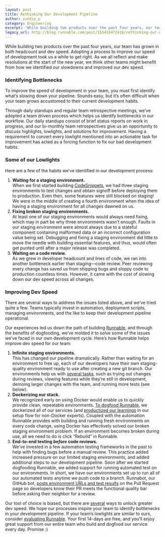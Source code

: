 ```yaml
---
layout: post
title: Rethinking Our Development Pipeline
author: sundip_p
category: Engineering
excerpt: 'While building two products over the past four years, our team has grown in both headcount and dev speed. Adopting a process to improve our speed of development took us a while to get right. As we all reflect and make resolutions at the start of the new year, we think other teams might benefit from how we identified our slowdowns and improved our dev speed.'
legacy_url: http://blog.runnable.com/post/155416472416/rethinking-our-development-pipeline
---
```


<p class="p">While building two products over the past four years, our team has grown in both headcount and dev speed. Adopting a process to improve our speed of development took us a while to get right. As we all reflect and make resolutions at the start of the new year, we think other teams might benefit from how we identified our slowdowns and improved our dev speed.</p>

<h3 class="h3">Identifying Bottlenecks</h3>

<p class="p">To improve the speed of development in your team, you must first identify what’s slowing down your pipeline. Sounds easy, but it’s often difficult when your team grows accustomed to their current development habits.</p>

<p class="p">Through daily standups and regular team retrospective meetings, we’ve adopted a team driven process which helps us identify bottlenecks in our workflow. Our daily standups consist of brief status reports on work in progress, and our bi-monthly team retrospectives give us an opportunity to discuss highlights, lowlights, and solutions for improvement. Having a requirement to convert every lowlight mentioned into an actionable task for improvement has acted as a forcing function to fix our bad development habits.</p>

<h3 class="h3">Some of our Lowlights</h3>

<p class="p">Here are a few of the habits we’ve identified in our development process:</p>

<ol class="ol"><li class="li">
   <b>Waiting for a staging environment.</b>
   <br>When we first started building <a href="http://code.runnable.com" class="link">CodeSnippets</a>, we had three staging environments to test changes and obtain signoff before deploying them to production. Even then, some features were still blocked on staging! We were in the middle of creating a fourth environment when the idea of having a staging environment for all changes dawned on us.
 </li>
 <li class="li">
   <b>Fixing broken staging environments.</b>
   <br>At least one of our staging environments would always need fixing, which may in part be why three environments wasn’t enough. Faults in our staging environment were almost always due to a stateful component containing malformed data or an incorrect configuration value being set. Debugging and fixing a staging environment did little to move the needle with building essential features, and thus, would often get punted until after a major release was completed.
 </li>
 <li class="li">
   <b>Waiting on a code review.</b>
   <br>As we grew in developer headcount and lines of code, we ran into another bottleneck earlier than staging—code review. Peer reviewing every change has saved us from shipping bugs and sloppy code to production countless times. However, it came with the cost of slowing down our dev speed across all changes.
 </li>
</ol><h3 class="h3">Improving Dev Speed</h3>

<p class="p">There are several ways to address the issues listed above, and we’ve tried quite a few. Teams typically invest in automation, deployment scripts, managing environments, and the like to keep their development pipeline operational.</p>

<p class="p">Our experiences led us down the path of building <a href="https://runnable.com" class="link">Runnable</a>, and through the benefits of dogfooding, we’ve molded it to solve some of the issues we’ve faced in our own development cycle. Here’s how Runnable helps improve dev speed for our team:</p>

<ol class="ol"><li class="li">
    <b>Infinite staging environments.</b>
    <br>This has changed our pipeline dramatically. Rather than waiting for an environment to free up, each of our developers have their own staging-quality environment ready to use after creating a new git branch. Our environments help us with <a href="https://runnable.com/use-cases/peer-review-changes-in-your-application-stack-quickly/" class="link">several tasks</a>, such as trying out changes during reviews, viewing features while they’re still in development, demoing larger changes with the team, and running more tests (see below).
  </li>
  <li class="li">
    <b>Dockerizing our stack.</b>
    <br>We recognized early on using Docker would enable us to quickly provide clean, repeatable environments. <a href="http://blog.runnable.com/post/141634984741/running-runnable-on-runnable" class="link">To dogfood Runnable</a>, we dockerized all of our services (and <a href="http://blog.runnable.com/post/145895165446/9-common-dockerfile-mistakes" class="link">productized our learnings</a> in our setup flow for non-Docker experts). Coupled with the automation Runnable provides with building and running fresh environments on every code change, using Docker has effectively solved our broken staging environment problem. If an environment becomes broken during use, all we need to do is click “Rebuild” in Runnable.
  </li>
  <li class="li">
    <b>End-to-end testing <i>before</i> code reviews.</b>
    <br>We’ve invested in a few automation testing frameworks in the past to help with finding bugs before a manual review. This practice added increased pressure on our limited staging environments, and added additional steps to our development pipeline. Soon after we started dogfooding Runnable, we added support for running automated test on our environments. In short, we have our environments set up to run all of our automated tests anytime we push code to a branch. Runnabot, our GitHub bot, <a href="https://runnable.com/use-cases/finish-your-code-reviews-in-5-minutes/" class="link">posts environment URLs and test results</a> on the Pull Request page so developers know their PR meets the functional quality bar before asking their neighbor for a review.
  </li>
</ol><p class="p">Our tool of choice is biased, but there are <a href="http://blog.runnable.com/post/141863901521/testing-your-app-on-a-budget" class="link">several</a> ways to unlock greater dev speed. We hope our processes inspire your team to identify bottlenecks in your development pipeline. If your team’s lowlights are similar to ours, consider <a href="https://runnable.com/signup/" class="link">evaluating Runnable</a>. Your first 14-days are free, and you’ll enjoy great support from our entire team who build and dogfood our service every day. Promise :)</p>
